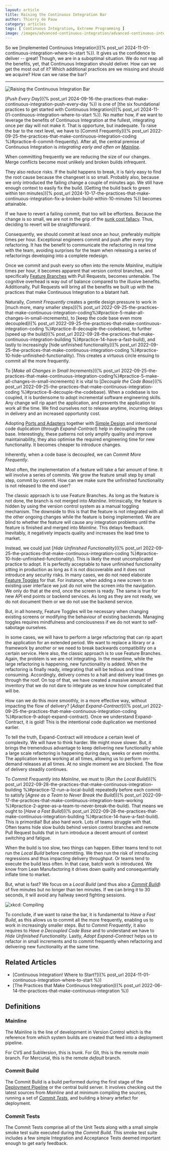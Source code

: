 ```yaml
---
layout: article
title: Raising the Continuous Integration Bar
author: Thierry de Pauw
category: articles
tags: [ Continuous Integration, Extreme Programming ]
image: /images/advanced-continuous-integration/advanced-continuous-integration.jpg
---
```


So we [implemented Continuous Integration]({% post_url 2024-11-01-continuous-integration-where-to-start %}). It gives us the confidence to deliver -- great! Though, we are in a suboptimal situation. We do not reap all the benefits, yet, that Continuous Integration should deliver. How can we get the most out of it? Which additional practices are we missing and should we acquire? How can we raise the bar?

---

![Raising the Continuous Integration Bar](/images/raising-the-continuous-integration-bar/raising-the-continuous-integration-bar.jpg)

[*Push Every Day*]({% post_url 2024-09-16-the-practices-that-make-continuous-integration-push-every-day %}) is one of [the six foundational practices to get started with Continuous Integration]({% post_url 2024-11-01-continuous-integration-where-to-start %}). No matter how, if we want to leverage the benefits of Continuous Integration at the fullest, integrating once per day will not make it. That is opportune, but inadequate. To raise the bar to the next level, we have to [Commit Frequently]({% post_url 2022-09-25-the-practices-that-make-continuous-integration-coding %}#practice-6-commit-frequently). After all, the central premise of Continuous Integration is *integrating early and often on* [*Mainline*](#mainline).

When committing frequently we are reducing the size of our changes. Merge conflicts become most unlikely and broken builds infrequent.

They also reduce risks. If the build happens to break, it is fairly easy to find the root cause because the changeset is so small. Probably also, because we only introduced the failing change a couple of minutes ago. We still have enough context to easily fix the build. [Getting the build back to green within ten minutes]({% post_url 2024-10-17-the-practices-that-make-continuous-integration-fix-a-broken-build-within-10-minutes %}) becomes attainable.

If we have to revert a failing commit, that too will be effortless. Because the change is so small, we are not in the grip of the [sunk cost fallacy](https://thedecisionlab.com/biases/the-sunk-cost-fallacy). Thus, deciding to revert will be straightforward.

Consequently, we should commit at least once an hour, preferably multiple times per hour. Exceptional engineers commit and push after every tiny refactoring. It has the benefit to communicate the refactoring in real time with the team, avoiding surprises for the team when releasing a series of refactorings developing into a complete redesign.

Once we commit and push every so often into the remote *Mainline*, multiple times per hour, it becomes apparent that version control branches, and specifically [Feature Branches](https://martinfowler.com/bliki/FeatureBranch.html) with Pull Requests, becomes untenable. The cognitive overhead is way out of balance compared to the illusive benefits. Additionally, Pull Requests will bring all the benefits we built up with the practices that make Continuous Integration to a blatant halt.

Naturally, *Commit Frequently* creates a gentle design pressure to work in [much more, many smaller steps]({% post_url 2022-09-25-the-practices-that-make-continuous-integration-coding%}#practice-5-make-all-changes-in-small-increments), to [keep the code base even more decoupled]({% post_url 2022-09-25-the-practices-that-make-continuous-integration-coding %}#practice-8-decouple-the-codebase), to further [speed up the build]({% post_url 2022-09-28-the-practices-that-make-continuous-integration-building %}#practice-14-have-a-fast-build), and lastly to increasingly [hide unfinished functionality]({% post_url 2022-09-25-the-practices-that-make-continuous-integration-coding %}#practice-10-hide-unfinished-functionality). This creates a virtuous circle ensuing to commit all the more frequently.

To [*Make all Changes in Small Increments*]({% post_url 2022-09-25-the-practices-that-make-continuous-integration-coding%}#practice-5-make-all-changes-in-small-increments) it is vital to [*Decouple the Code Base*]({% post_url 2022-09-25-the-practices-that-make-continuous-integration-coding %}#practice-8-decouple-the-codebase). When a codebase is too coupled, it is burdensome to adopt incremental software engineering skills. Any change will rip apart the application, and prevents the application to work all the time. We find ourselves not to release anytime, incurring delays in delivery and an increased opportunity cost.

Adopting [Ports and Adapters](https://alistair.cockburn.us/hexagonal-architecture/) together with [Simple Design](https://wiki.c2.com/?SimpleDesign) and intentional code duplication (through *Expand-Contract*) help in decoupling the code base. Interestingly, these patterns not only amplify quality and improve maintainability, they also optimise the required engineering time for new functionality. It becomes cheaper to introduce changes.

Inherently, when a code base is decoupled, we can *Commit More Frequently*.

Most often, the implementation of a feature will take a fair amount of time. It will involve a series of commits. We grow the feature small step by small step, commit by commit. How can we make sure the unfinished functionality is not released to the end user?

The classic approach is to use Feature Branches. As long as the feature is not done, the branch is not merged into *Mainline*. Intrinsically, the feature is hidden by using the version control system as a manual toggling mechanism. The downside to this is that the feature is not integrated with all the other ongoing changes while the feature is being implemented. We are blind to whether the feature will cause any integration problems until the feature is finished and merged into *Mainline*. This delays feedback. Inevitably, it negatively impacts quality and increases the lead time to market.

Instead, we could just [*Hide Unfinished Functionality*]({% post_url 2022-09-25-the-practices-that-make-continuous-integration-coding %}#practice-10-hide-unfinished-functionality). This is likely the most uncomplicated practice to adopt. It is perfectly acceptable to have unfinished functionality sitting in production as long as it is not discoverable and it does not introduce any security risks. In many cases, we do not need elaborate [Feature Toggles](https://martinfowler.com/articles/feature-toggles.html) for that. For instance, when adding a new screen to an existing user interface we just do not wire the screen into the navigation. We only do that at the end, once the screen is ready. The same is true for new API end points or backend services. As long as they are not ready, we do not document them or we do not use the backend service.

But, in all honesty, Feature Toggles will be necessary when changing existing screens or modifying the behaviour of existing backends. Managing toggles requires mindfulness and conciousness if we do not want to self-sabotage ourselves.

In some cases, we will have to perform a large refactoring that can rip apart the application for an extended period. We want to replace a library or a framework by another or we need to break backwards compatibility on a certain service. Here also, the classic approach is to use Feature Branches. Again, the problem is we are not integrating. In the meantime, while the large refactoring is happening, new functionality is added. When the refactoring is finally ready, integrating that will be tedious and time consuming. Accordingly, delivery comes to a halt and delivery lead times go through the roof. On top of that, we have created a massive amount of inventory that we do not dare to integrate as we know how complicated that will be.

How can we do this more smoothly, in a more effective way, without impacting the flow of delivery? [*Adopt Expand-Contract*]({% post_url 2022-09-25-the-practices-that-make-continuous-integration-coding %}#practice-9-adopt-expand-contract). Once we understand Expand-Contract, it is gold! This is the intentional code duplication we mentioned earlier.

To tell the truth, Expand-Contract will introduce a certain level of complexity. We will have to think harder. We might move slower. But, it brings the tremendous advantage to keep delivering new functionality while a large scale refactoring is happening during days, weeks or even months. The application keeps working at all times, allowing us to perform on-demand releases at all times. At no single moment we are blocked. The flow of delivery steadily continues.

To *Commit Frequently* into *Mainline*, we must to [*Run the Local Build*]({% post_url 2022-09-28-the-practices-that-make-continuous-integration-building %}#practice-12-run-a-local-build) repeatedly before each commit to satisfy [*Agree as a Team to Never Break the Build*]({% post_url 2022-09-17-the-practices-that-make-continuous-integration-team-working %}#practice-2-agree-as-a-team-to-never-break-the-build). That means we ought to [*Have a Fast Build*]({% post_url 2022-09-28-the-practices-that-make-continuous-integration-building %}#practice-14-have-a-fast-build). This is primordial! But also hard work. Lots of teams struggle with that. Often teams hide slow builds behind version control branches and remote Pull Request builds that in turn introduce a decent amount of context switching and fatigue.

When the build is too slow, two things can happen. Either teams tend to not run the *Local Build* before committing. We then run the risk of introducing regressions and thus impacting delivery throughput. Or teams tend to execute the build less often. In that case, batch work is introduced. We know from Lean Manufactoring it drives down quality and consequentially inflate time to market.

But, what is fast? We focus on a *Local Build* (and thus also a [*Commit Build*](#commit-build)) of five minutes but no longer than ten minutes. If we can bring it to 30 seconds, it will avoid any hallway sword fighting sessions.

![xkcd: Compiling](https://imgs.xkcd.com/comics/compiling.png)

To conclude, if we want to raise the bar, it is fundamental to *Have a Fast Build*, as this allows us to commit all the more frequently, enabling us to work in increasingly smaller steps. But to *Commit Frequently*, it also requires to *Have a Decoupled Code Base* and to understand we have to *Hide Unfinished Functionality*. Lastly, *Adopt Expand-Contract* helps us to refactor in small increments and to commit frequently when refactoring and delivering new functionality at the same time.

## Related Articles

- [Continuous Integration! Where to Start?]({% post_url 2024-11-01-continuous-integration-where-to-start %})
- [The Practices that Make Continuous Integration]({% post_url 2022-06-14-the-practices-that-make-continuous-integration %})

## Definitions

### Mainline

The Mainline is the line of development in Version Control which is the reference from which system builds are created that feed into a deployment pipeline.

For CVS and SubVersion, this is *trunk*. For Git, this is the remote *main* branch. For Mercurial, this is the remote *default* branch.

### Commit Build

The Commit Build is a build performed during the first stage of the [Deployment Pipeline](https://continuousdelivery.com/implementing/patterns/#the-deployment-pipeline) or the central build server. It involves checking out the latest sources from *Mainline* and at minimum compiling the sources, running a set of [*Commit Tests*](#commit-tests), and building a binary artefact for deployment.

### Commit Tests

The Commit Tests comprise all of the Unit Tests along with a small simple smoke test suite executed during the *Commit Build*. This smoke test suite includes a few simple Integration and Acceptance Tests deemed important enough to get early feedback.
